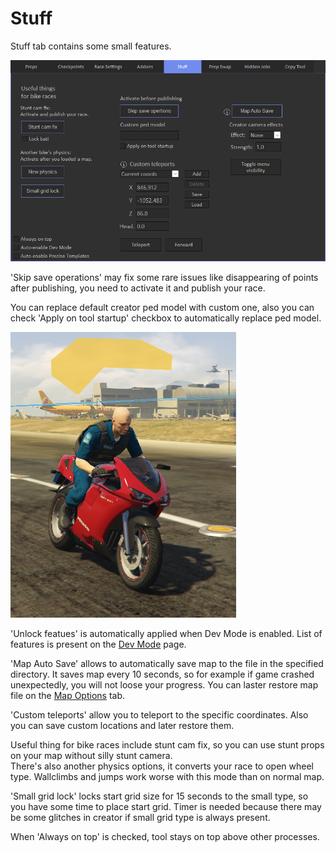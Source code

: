 # Stuff

Stuff tab contains some small features.

![Img1](../../assets/images/stuff/img01.png)

'Skip save operations' may fix some rare issues like disappearing of points after publishing, you need to activate it and publish your race. 

You can replace default creator ped model with custom one, also you can check 'Apply on tool startup' checkbox to automatically replace ped model.

![Img2](../../assets/images/stuff/img02.png)

'Unlock featues' is automatically applied when Dev Mode is enabled. List of features is present on the [Dev Mode](../../global/dev-mode) page.

'Map Auto Save' allows to automatically save map to the file in the specified directory.
It saves map every 10 seconds, so for example if game crashed unexpectedly, you will not loose your progress.
You can laster restore map file on the [Map Options](../../race-settings/map-options/overview) tab.

'Custom teleports' allow you to teleport to the specific coordinates. Also you can save custom locations and later restore them.

Useful thing for bike races include stunt cam fix, so you can use stunt props on your map without silly stunt camera.<br>
There's also another physics options, it converts your race to open wheel type. Wallclimbs and jumps work worse with this mode than on normal map.

'Small grid lock' locks start grid size for 15 seconds to the small type, so you have some time to place start grid.
Timer is needed because there may be some glitches in creator if small grid type is always present.

When 'Always on top' is checked, tool stays on top above other processes.